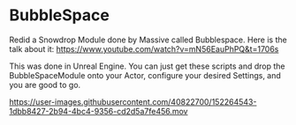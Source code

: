 # BubbleSpace

Redid a Snowdrop Module done by Massive called Bubblespace. 
Here is the talk about it: https://www.youtube.com/watch?v=mN56EauPhPQ&t=1706s

This was done in Unreal Engine. You can just get these scripts and drop the BubbleSpaceModule onto your Actor, configure your desired Settings, and you are good to go.

https://user-images.githubusercontent.com/40822700/152264543-1dbb8427-2b94-4bc4-9356-cd2d5a7fe456.mov

